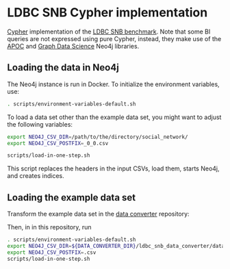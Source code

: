 # LDBC SNB Cypher implementation

[Cypher](http://www.opencypher.org/) implementation of the [LDBC SNB benchmark](https://github.com/ldbc/ldbc_snb_docs).
Note that some BI queries are not expressed using pure Cypher, instead, they make use of the [APOC](https://neo4j.com/labs/apoc/) and [Graph Data Science](https://neo4j.com/product/graph-data-science-library/) Neo4j libraries.

## Loading the data in Neo4j

The Neo4j instance is run in Docker. To initialize the environment variables, use:

```bash
. scripts/environment-variables-default.sh
```

To load a data set other than the example data set, you might want to adjust the following variables:

```bash
export NEO4J_CSV_DIR=/path/to/the/directory/social_network/
export NEO4J_CSV_POSTFIX=_0_0.csv
```

```bash
scripts/load-in-one-step.sh
```

This script replaces the headers in the input CSVs, load them, starts Neo4j, and creates indices.

## Loading the example data set

Transform the example data set in the [data converter](https://github.com/ldbc/ldbc_snb_data_converter) repository:

Then, in in this repository, run

```bash
. scripts/environment-variables-default.sh
export NEO4J_CSV_DIR=${DATA_CONVERTER_DIR}/ldbc_snb_data_converter/data/csv-composite-projected-fk
export NEO4J_CSV_POSTFIX=.csv
scripts/load-in-one-step.sh
```
